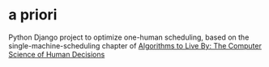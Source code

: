 # a priori

Python Django project to optimize one-human scheduling, based on the single-machine-scheduling chapter of [Algorithms to Live By: The Computer Science of Human Decisions](https://www.amazon.co.uk/Algorithms-Live-Computer-Science-Decisions/dp/1627790365)


